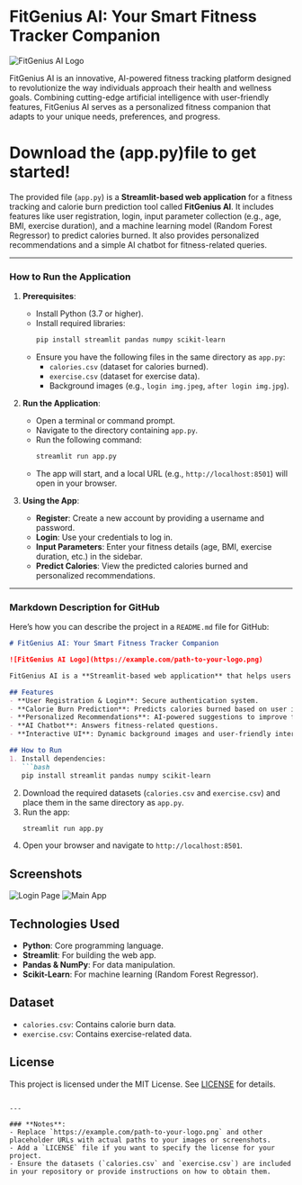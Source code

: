 # FitGenius AI: Your Smart Fitness Tracker Companion
![FitGenius AI Logo](https://t4.ftcdn.net/jpg/02/18/46/59/360_F_218465980_2JJETZ9wO9rp2obMr8ANLnX00OTfbpjU.jpg)

FitGenius AI is an innovative, AI-powered fitness tracking platform designed to revolutionize the way individuals approach their health and wellness goals. Combining cutting-edge artificial intelligence with user-friendly features, FitGenius AI serves as a personalized fitness companion that adapts to your unique needs, preferences, and progress.
# Download the (app.py)file to get started!
The provided file (`app.py`) is a **Streamlit-based web application** for a fitness tracking and calorie burn prediction tool called **FitGenius AI**. It includes features like user registration, login, input parameter collection (e.g., age, BMI, exercise duration), and a machine learning model (Random Forest Regressor) to predict calories burned. It also provides personalized recommendations and a simple AI chatbot for fitness-related queries.

---

### **How to Run the Application**

1. **Prerequisites**:
   - Install Python (3.7 or higher).
   - Install required libraries:
     ```bash
     pip install streamlit pandas numpy scikit-learn
     ```
   - Ensure you have the following files in the same directory as `app.py`:
     - `calories.csv` (dataset for calories burned).
     - `exercise.csv` (dataset for exercise data).
     - Background images (e.g., `login img.jpeg`, `after login img.jpg`).

2. **Run the Application**:
   - Open a terminal or command prompt.
   - Navigate to the directory containing `app.py`.
   - Run the following command:
     ```bash
     streamlit run app.py
     ```
   - The app will start, and a local URL (e.g., `http://localhost:8501`) will open in your browser.

3. **Using the App**:
   - **Register**: Create a new account by providing a username and password.
   - **Login**: Use your credentials to log in.
   - **Input Parameters**: Enter your fitness details (age, BMI, exercise duration, etc.) in the sidebar.
   - **Predict Calories**: View the predicted calories burned and personalized recommendations.

---

### **Markdown Description for GitHub**

Here’s how you can describe the project in a `README.md` file for GitHub:

```markdown
# FitGenius AI: Your Smart Fitness Tracker Companion

![FitGenius AI Logo](https://example.com/path-to-your-logo.png)

FitGenius AI is a **Streamlit-based web application** that helps users track their fitness progress and predict calories burned during exercise. It features user authentication, a machine learning model (Random Forest Regressor), and personalized fitness recommendations.

## Features
- **User Registration & Login**: Secure authentication system.
- **Calorie Burn Prediction**: Predicts calories burned based on user inputs (age, BMI, exercise duration, etc.).
- **Personalized Recommendations**: AI-powered suggestions to improve fitness.
- **AI Chatbot**: Answers fitness-related questions.
- **Interactive UI**: Dynamic background images and user-friendly interface.

## How to Run
1. Install dependencies:
   ```bash
   pip install streamlit pandas numpy scikit-learn
   ```
2. Download the required datasets (`calories.csv` and `exercise.csv`) and place them in the same directory as `app.py`.
3. Run the app:
   ```bash
   streamlit run app.py
   ```
4. Open your browser and navigate to `http://localhost:8501`.

## Screenshots
![Login Page](https://example.com/path-to-login-screenshot.png)
![Main App](https://example.com/path-to-main-app-screenshot.png)

## Technologies Used
- **Python**: Core programming language.
- **Streamlit**: For building the web app.
- **Pandas & NumPy**: For data manipulation.
- **Scikit-Learn**: For machine learning (Random Forest Regressor).

## Dataset
- `calories.csv`: Contains calorie burn data.
- `exercise.csv`: Contains exercise-related data.

## License
This project is licensed under the MIT License. See [LICENSE](LICENSE) for details.
```

---

### **Notes**:
- Replace `https://example.com/path-to-your-logo.png` and other placeholder URLs with actual paths to your images or screenshots.
- Add a `LICENSE` file if you want to specify the license for your project.
- Ensure the datasets (`calories.csv` and `exercise.csv`) are included in your repository or provide instructions on how to obtain them.
